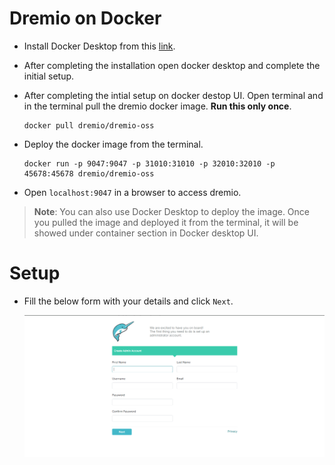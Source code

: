 # Dremio on Docker


* Install Docker Desktop from this [link](https://www.docker.com/products/docker-desktop/).

* After completing the installation open docker desktop and complete the initial setup.

* After completing the intial setup on docker destop UI. Open terminal and in the terminal pull the dremio docker image. **Run this only once**.

    ```
    docker pull dremio/dremio-oss
    ```
* Deploy the docker image from the terminal.
    ```
    docker run -p 9047:9047 -p 31010:31010 -p 32010:32010 -p 45678:45678 dremio/dremio-oss
    ```
* Open `localhost:9047` in a browser to access dremio.

>**Note**: You can also use Docker Desktop to deploy the image. Once you pulled the image and deployed it from the terminal, it will be showed under container section in Docker desktop UI.

# Setup

* Fill the below form with your details and click `Next`.

    !['signup page'](images/signup-page.png)


